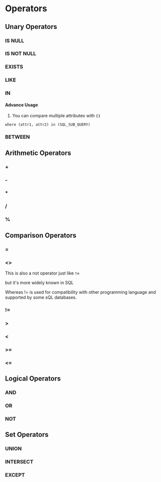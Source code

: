 # Operators

## Unary Operators
### IS NULL
### IS NOT NULL
### EXISTS
### LIKE
### IN
#### Advance Usage
1. You can compare multiple attributes with **`()`**
```
where (attr1, attr2) in (SQL_SUB_QUERY)
```
### BETWEEN

## Arithmetic Operators
### +
### -
### *
### /
### %

## Comparison Operators
### =
### <>
This is also a not operator just like **`!=`** 

but it's more widely known in SQL

Whereas != is used for compatibility with other programming language and 
supported by some sQL databases.
### !=
### >
### <
### >=
### <=

## Logical Operators
### AND
### OR
### NOT

## Set Operators
### UNION
### INTERSECT
### EXCEPT

